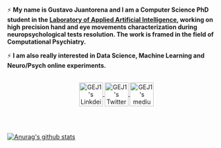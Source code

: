 <p align="center">
 
⚡ **My name is Gustavo Juantorena and I am a Computer Science PhD student in the [Laboratory of Applied Artificial Intelligence](http://liaa.dc.uba.ar/), working on high precision hand and eye movements characterization during neuropsychological tests resolution. The work is framed in the field of Computational Psychiatry.**

⚡ **I am also really interested in Data Science, Machine Learning and Neuro/Psych online experiments.**
<br><br>
</p>
<p align="center">
<a href="https://www.linkedin.com/in/gustavo-juantorena-1674b2a4/" target="_blank">
  <img align="center" alt="GEJ1's Linkdein" width="55px" src="https://cdn.jsdelivr.net/npm/simple-icons@v3/icons/linkedin.svg" />
</a>
<a href="https://twitter.com/GJuantorena" target="_blank">
  <img align="center" alt="GEJ1's Twitter" width="55px" src="https://cdn.jsdelivr.net/npm/simple-icons@v3/icons/twitter.svg" />
</a> 
<a href="https://medium.com/@gjuantorena" target="_blank">
  <img align="center" alt="GEJ1's medium" width="55px" src="https://cdn.jsdelivr.net/npm/simple-icons@3.12.1/icons/medium.svg" />
</a>

</p>

<br><br>


[![Anurag's github stats](https://github-readme-stats.vercel.app/api?username=GEJ1&)](https://github.com/anuraghazra/github-readme-stats)
</center>




<!--
**GEJ1/GEJ1** is a ✨ _special_ ✨ repository because its `README.md` (this file) appears on your GitHub profile.

Here are some ideas to get you started:

- 🔭 I’m currently working on ...
- 🌱 I’m currently learning ...
- 👯 I’m looking to collaborate on ...
- 🤔 I’m looking for help with ...
- 💬 Ask me about ...
- 📫 How to reach me: ...
- 😄 Pronouns: ...
- ⚡ Fun fact: ...
-->
